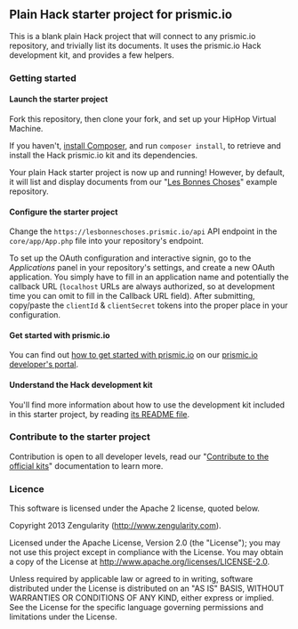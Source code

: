 ## Plain Hack starter project for prismic.io

This is a blank plain Hack project that will connect to any prismic.io repository, and trivially list its documents. It uses the prismic.io Hack development kit, and provides a few helpers.

### Getting started

#### Launch the starter project

Fork this repository, then clone your fork, and set up your HipHop Virtual Machine.

If you haven't, [install Composer](https://getcomposer.org/doc/00-intro.md), and run `composer install`, to retrieve and install the Hack prismic.io kit and its dependencies.

Your plain Hack starter project is now up and running! However, by default, it will list and display documents from our "[Les Bonnes Choses](http://lesbonneschoses.prismic.me)" example repository.

#### Configure the starter project

Change the ```https://lesbonneschoses.prismic.io/api``` API endpoint in the `core/app/App.php` file into your repository's endpoint.

To set up the OAuth configuration and interactive signin, go to the _Applications_ panel in your repository's settings, and create a new OAuth application. You simply have to fill in an application name and potentially the callback URL (`localhost` URLs are always authorized, so at development time you can omit to fill in the Callback URL field). After submitting, copy/paste the `clientId` & `clientSecret` tokens into the proper place in your configuration.

#### Get started with prismic.io

You can find out [how to get started with prismic.io](https://developers.prismic.io/documentation/UjBaQsuvzdIHvE4D/getting-started) on our [prismic.io developer's portal](https://developers.prismic.io/).

#### Understand the Hack development kit

You'll find more information about how to use the development kit included in this starter project, by reading [its README file](https://github.com/prismicio/hack-kit).

### Contribute to the starter project

Contribution is open to all developer levels, read our "[Contribute to the official kits](https://developers.prismic.io/documentation/UszOeAEAANUlwFpp/contribute-to-the-official-kits)" documentation to learn more.

### Licence

This software is licensed under the Apache 2 license, quoted below.

Copyright 2013 Zengularity (http://www.zengularity.com).

Licensed under the Apache License, Version 2.0 (the "License"); you may not use this project except in compliance with the License. You may obtain a copy of the License at http://www.apache.org/licenses/LICENSE-2.0.

Unless required by applicable law or agreed to in writing, software distributed under the License is distributed on an "AS IS" BASIS, WITHOUT WARRANTIES OR CONDITIONS OF ANY KIND, either express or implied. See the License for the specific language governing permissions and limitations under the License.

